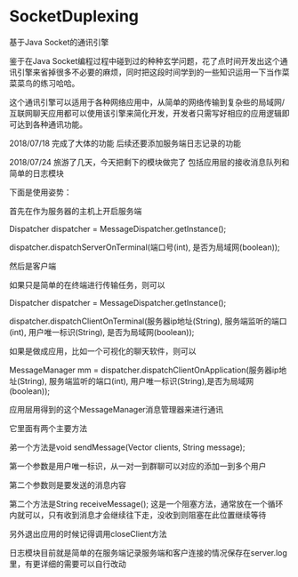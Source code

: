 # SocketDuplexing
基于Java Socket的通讯引擎

鉴于在Java Socket编程过程中碰到过的种种玄学问题，花了点时间开发出这个通讯引擎来省掉很多不必要的麻烦，同时把这段时间学到的一些知识运用一下当作菜菜菜鸟的练习哈哈。

这个通讯引擎可以适用于各种网络应用中，从简单的网络传输到复杂些的局域网/互联网聊天应用都可以使用该引擎来简化开发，开发者只需写好相应的应用逻辑即可达到各种通讯功能。

2018/07/18
完成了大体的功能
后续还要添加服务端日志记录的功能

2018/07/24
旅游了几天，今天把剩下的模块做完了
包括应用层的接收消息队列和简单的日志模块

下面是使用姿势：

首先在作为服务器的主机上开启服务端

  Dispatcher dispatcher = MessageDispatcher.getInstance();
  
  dispatcher.dispatchServerOnTerminal(端口号(int), 是否为局域网(boolean));
  
然后是客户端

如果只是简单的在终端进行传输任务，则可以

  Dispatcher dispatcher = MessageDispatcher.getInstance();
  
  dispatcher.dispatchClientOnTerminal(服务器ip地址(String), 服务端监听的端口(int), 用户唯一标识(String), 是否为局域网(boolean));
  
如果是做成应用，比如一个可视化的聊天软件，则可以

MessageManager mm = dispatcher.dispatchClientOnApplication(服务器ip地址(String), 服务端监听的端口(int), 用户唯一标识(String),是否为局域网(boolean));

应用层用得到的这个MessageManager消息管理器来进行通讯

它里面有两个主要方法

弟一个方法是void sendMessage(Vector<String> clients, String message);
  
第一个参数是用户唯一标识，从一对一到群聊可以对应的添加一到多个用户

第二个参数则是要发送的消息内容
  
第二个方法是String receiveMessage();
这是一个阻塞方法，通常放在一个循环内就可以，只有收到消息才会继续往下走，没收到则阻塞在此位置继续等待

另外退出应用的时候记得调用closeClient方法

日志模块目前就是简单的在服务端记录服务端和客户连接的情况保存在server.log里，有更详细的需要可以自行改动
